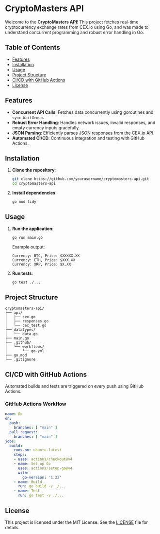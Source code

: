 # CryptoMasters API
Welcome to the **CryptoMasters API**! This project fetches real-time cryptocurrency exchange rates from CEX.io using Go, and was made to understand concurrent programming and robust error handling in Go.

## Table of Contents
-   [Features](#features)
-   [Installation](#installation)
-   [Usage](#usage)
-   [Project Structure](#project-structure)
-   [CI/CD with GitHub Actions](#cicd-with-github-actions)
-   [License](#license)

## Features
-   **Concurrent API Calls**: Fetches data concurrently using goroutines and `sync.WaitGroup`.
-   **Robust Error Handling**: Handles network issues, invalid responses, and empty currency inputs gracefully.
-   **JSON Parsing**: Efficiently parses JSON responses from the CEX.io API.
-   **Automated CI/CD**: Continuous integration and testing with GitHub Actions.

## Installation
1. **Clone the repository**:
   ```sh
   git clone https://github.com/yourusername/cryptomasters-api.git
   cd cryptomasters-api
   ```
2. **Install dependencies**:
   ```sh
   go mod tidy
   ```

## Usage
1. **Run the application**:
   ```sh
   go run main.go
   ```
   Example output:
   ```
   Currency: BTC, Price: $XXXXX.XX
   Currency: ETH, Price: $XXX.XX
   Currency: XRP, Price: $X.XX
   ```

2. **Run tests**:
   ```sh
   go test ./...
   ```

## Project Structure
```
cryptomasters-api/
├── api/
│   ├── cex.go
│   ├── responses.go
│   └── cex_test.go
├── datatypes/
│   └── data.go
├── main.go
├── .github/
│   └── workflows/
│       └── go.yml
├── go.mod
└── .gitignore
```

## CI/CD with GitHub Actions
Automated builds and tests are triggered on every push using GitHub Actions.

### GitHub Actions Workflow
```yaml
name: Go
on:
  push:
    branches: [ "main" ]
  pull_request:
    branches: [ "main" ]
jobs:
  build:
    runs-on: ubuntu-latest
    steps:
    - uses: actions/checkout@v4
    - name: Set up Go
      uses: actions/setup-go@v4
      with:
        go-version: '1.22'
    - name: Build
      run: go build -v ./...
    - name: Test
      run: go test -v ./...
```
## License
This project is licensed under the MIT License. See the [LICENSE](LICENSE) file for details.

